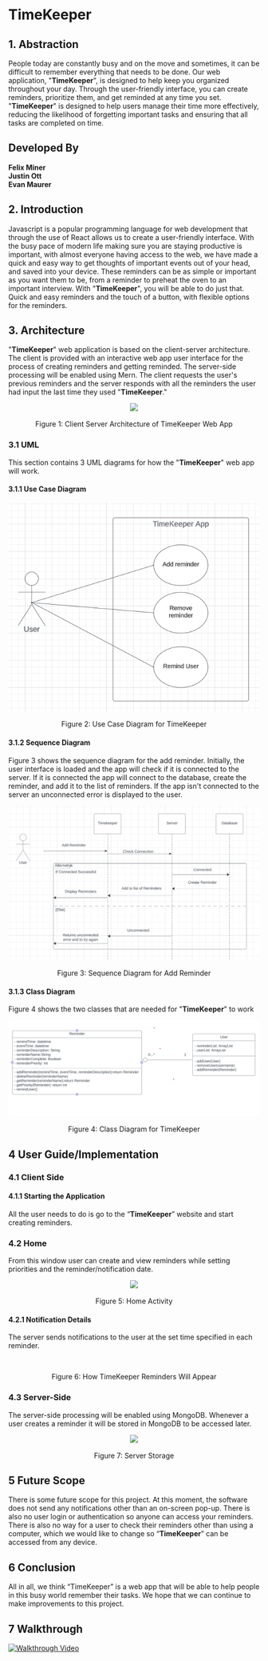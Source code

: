 # TimeKeeper

## 1. Abstraction

People today are constantly busy and on the move and sometimes, it can be difficult to remember everything that needs to be done. Our web application, "**TimeKeeper**", is designed to help keep you organized throughout your day. Through the user-friendly interface, you can create reminders, prioritize them, and get reminded at any time you set.  "**TimeKeeper**" is designed to help users manage their time more effectively, reducing the likelihood of forgetting important tasks and ensuring that all tasks are completed on time.


## Developed By

**Felix Miner** \
**Justin Ott** \
**Evan Maurer**

## 2. Introduction

Javascript is a popular programming language for web development that through the use of React allows us to create a user-friendly interface.  With the busy pace of modern life making sure you are staying productive is important, with almost everyone having access to the web, we have made a quick and easy way to get thoughts of important events out of your head, and saved into your device. These reminders can be as simple or important as you want them to be, from a reminder to preheat the oven to an important interview. With  "**TimeKeeper**", you will be able to do just that. Quick and easy reminders and the touch of a button, with flexible options for the reminders.


## 3. Architecture

"**TimeKeeper**" web application is based on the client-server architecture.  The client is provided with an interactive web app user interface for the process of creating reminders and getting reminded.  The server-side processing will be enabled using Mern.  The client requests the user's previous reminders and the server responds with all the reminders the user had input the last time they used "**TimeKeeper**."
<p align="center">
  <img src="https://cdn.discordapp.com/attachments/1016883876070703176/1179874143743791186/image.png?ex=657b5e6c&is=6568e96c&hm=dc07a26fecf9002ef26415fc935747d8e70331c17f33b9010c6ff100e7d9e7b9&">
</p>
<p align="center">
  Figure 1: Client Server Architecture of TimeKeeper Web App
</p>

### 3.1 UML

This section contains 3 UML diagrams for how the "**TimeKeeper**" web app will work.

#### 3.1.1 Use Case Diagram
<p align="center">
  <img src=Assets/Images/TimeKeeper_Use_Case.png>
</p>
<p align="center">
  Figure 2: Use Case Diagram for TimeKeeper
</p>

#### 3.1.2 Sequence Diagram

Figure 3 shows the sequence diagram for the add reminder.  Initially, the user interface is loaded and the app will check if it is connected to the server.  If it is connected the app will connect to the database, create the reminder, and add it to the list of reminders.  If the app isn't connected to the server an unconnected error is displayed to the user.

<p align="center">
  <img src=Assets/Images/TimeKeeper_Sequence_Diagrams.png>
</p>
<p align="center">
  Figure 3: Sequence Diagram for Add Reminder
</p>

#### 3.1.3 Class Diagram

Figure 4 shows the two classes that are needed for "**TimeKeeper**" to work

<p align="center">
  <img src=Assets/Images/Class_Diagram.png>
</p>
<p align="center">
  Figure 4: Class Diagram for TimeKeeper
</p>

## 4 User Guide/Implementation

### 4.1 Client Side

#### 4.1.1 Starting the Application

All the user needs to do is go to the “**TimeKeeper**” website and start creating reminders.

### 4.2 Home

From this window user can create and view reminders while setting priorities and the reminder/notification date.
<p align="center">
  <img src=https://cdn.discordapp.com/attachments/1148690053690839064/1179649450197651527/image.png?ex=657a8d29&is=65681829&hm=5b4f0e177acf1dc1141470d6ecfc420e96ebf7bbb985f2ab84532293fe637538&>
</p>
<p align="center">
  Figure 5: Home Activity
</p>

#### 4.2.1 Notification Details

The server sends notifications to the user at the set time specified in each reminder.
<p align="center">
  <img src=>
</p>
<p align="center">
  Figure 6: How TimeKeeper Reminders Will Appear
</p>

### 4.3 Server-Side

The server-side processing will be enabled using MongoDB. Whenever a user creates a reminder it will be stored in MongoDB to be accessed later.  
<p align="center">
  <img src=https://cdn.discordapp.com/attachments/1148690053690839064/1179866940374781952/Screenshot_2023-11-30_142740.png?ex=657b57b7&is=6568e2b7&hm=78f68af338379bf45b25484615e82a6bf2ab5b2ba9cb0038aef51a2fc6e80799&>
</p>
<p align="center">
  Figure 7: Server Storage
</p>

## 5 Future Scope

There is some future scope for this project. At this moment, the software does not send any notifications other than an on-screen pop-up.  There is also no user login or authentication so anyone can access your reminders.  There is also no way for a user to check their reminders other than using a computer, which we would like to change so “**TimeKeeper**” can be accessed from any device.

## 6 Conclusion

All in all, we think “TimeKeeper” is a web app that will be able to help people in this busy world remember their tasks.  We hope that we can continue to make improvements to this project.

## 7 Walkthrough
[![Walkthrough Video](https://cdn.discordapp.com/attachments/1016883876070703176/1179881938387992606/image.png?ex=657b65af&is=6568f0af&hm=95b18e73f90bfcd7f89c9ea6699c02db85f250a1de652ebedf865db23f1d240c&)](https://youtube.com/shorts/KUM2p2Weicg?feature=shared)
